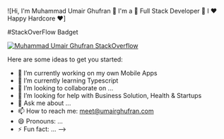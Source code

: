 ![Hi, I'm Muhammad Umair Ghufran 👋 I'm a 🚀 Full Stack Developer 🚀 I ❤️ Happy Hardcore ❤️]



#StackOverFlow Badget

[![Muhammad Umair Ghufran StackOverflow](https://github-readme-stackoverflow.vercel.app/?userID=5586299)](https://stackoverflow.com/users/5586299/muhammad-umair-ghufran)



Here are some ideas to get you started:

- 🔭 I’m currently working on my own Mobile Apps 
- 🌱 I’m currently learning Typescript
- 👯 I’m looking to collaborate on ...
- 🤔 I’m looking for help with Business Solution, Health & Startups
- 💬 Ask me about ...
- 📫 How to reach me: meet@umairghufran.com 
- 😄 Pronouns: ...
- ⚡ Fun fact: ...
-->
